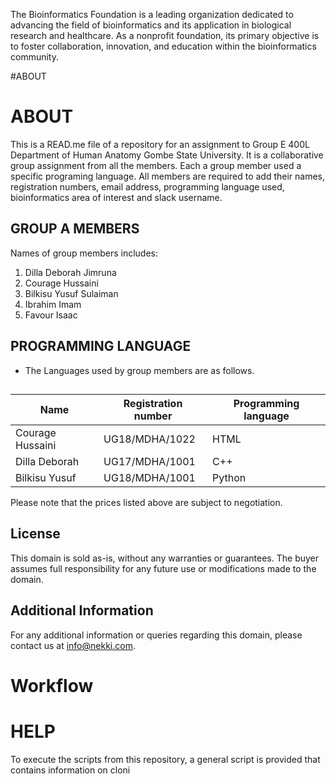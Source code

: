 The Bioinformatics Foundation is a leading organization dedicated to advancing the field of bioinformatics and its application in biological research and healthcare. As a nonprofit foundation, its primary objective is to foster collaboration, innovation, and education within the bioinformatics community.

#ABOUT
# ABOUT

This is a READ.me file of a repository for an assignment to Group E 400L Department of Human Anatomy Gombe State University. It is a collaborative group assignment from all the members. Each a group member used a specific programing language. All members are required to add their names, registration numbers, email address, programming language used, bioinformatics area of interest and slack username. 
## GROUP A MEMBERS 
Names of group members includes:
1. Dilla Deborah Jimruna
2. Courage Hussaini 
3. Bilkisu Yusuf Sulaiman
4. Ibrahim Imam 
5. Favour Isaac
## PROGRAMMING LANGUAGE
* The Languages used by group members are as follows.

## 
| Name | Registration number       | Programming language      |
|-------------|-------------|-------------|
| Courage Hussaini | UG18/MDHA/1022    | HTML     |
| Dilla Deborah    | UG17/MDHA/1001    | C++      |
| Bilkisu Yusuf    | UG18/MDHA/1001       | Python      |

Please note that the prices listed above are subject to negotiation.

## License
This domain is sold as-is, without any warranties or guarantees. The buyer assumes full responsibility for any future use or modifications made to the domain.

## Additional Information
For any additional information or queries regarding this domain, please contact us at info@nekki.com.

# Workflow
# HELP
To execute the scripts from this repository, a general script is provided that contains information on cloni
